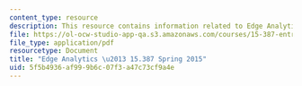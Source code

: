 ```yaml
---
content_type: resource
description: This resource contains information related to Edge Analytics.
file: https://ol-ocw-studio-app-qa.s3.amazonaws.com/courses/15-387-entrepreneurial-sales-spring-2015/5f5b4936af999b6c07f3a47c73cf9a4e_MIT15_387S15_Edge_Anlytics.pdf
file_type: application/pdf
resourcetype: Document
title: "Edge Analytics \u2013 15.387 Spring 2015"
uid: 5f5b4936-af99-9b6c-07f3-a47c73cf9a4e
---
```

